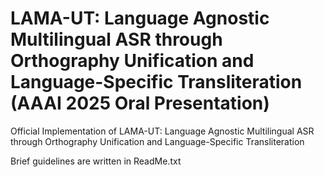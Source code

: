 # LAMA-UT: Language Agnostic Multilingual ASR through Orthography Unification and Language-Specific Transliteration (AAAI 2025 Oral Presentation)
Official Implementation of LAMA-UT: Language Agnostic Multilingual ASR through Orthography Unification and Language-Specific Transliteration

Brief guidelines are written in ReadMe.txt
